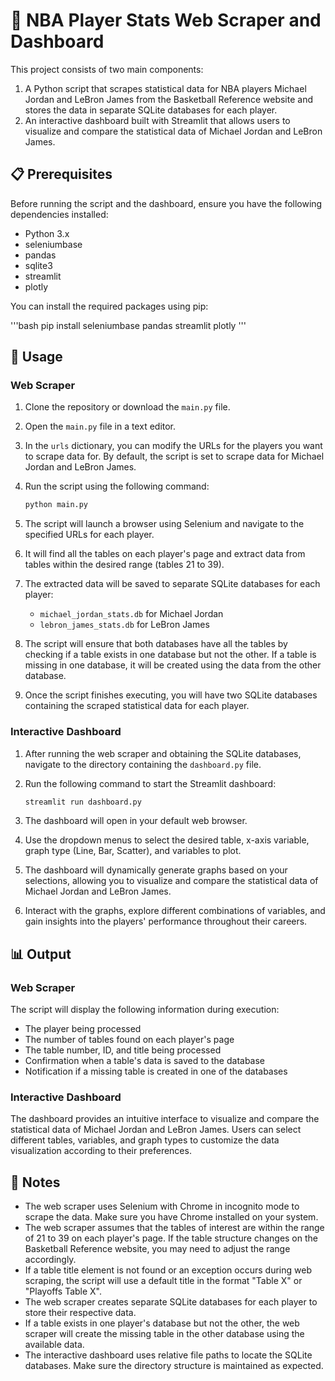 # 🏀 NBA Player Stats Web Scraper and Dashboard

This project consists of two main components:
1. A Python script that scrapes statistical data for NBA players Michael Jordan and LeBron James from the Basketball Reference website and stores the data in separate SQLite databases for each player.
2. An interactive dashboard built with Streamlit that allows users to visualize and compare the statistical data of Michael Jordan and LeBron James.

## 📋 Prerequisites

Before running the script and the dashboard, ensure you have the following dependencies installed:

- Python 3.x
- seleniumbase
- pandas
- sqlite3
- streamlit
- plotly

You can install the required packages using pip:

'''bash
pip install seleniumbase pandas streamlit plotly
'''

## 🚀 Usage

### Web Scraper
1. Clone the repository or download the `main.py` file.

2. Open the `main.py` file in a text editor.

3. In the `urls` dictionary, you can modify the URLs for the players you want to scrape data for. By default, the script is set to scrape data for Michael Jordan and LeBron James.

4. Run the script using the following command:

   ```bash
   python main.py
   ```

5. The script will launch a browser using Selenium and navigate to the specified URLs for each player.

6. It will find all the tables on each player's page and extract data from tables within the desired range (tables 21 to 39).

7. The extracted data will be saved to separate SQLite databases for each player:
   - `michael_jordan_stats.db` for Michael Jordan
   - `lebron_james_stats.db` for LeBron James

8. The script will ensure that both databases have all the tables by checking if a table exists in one database but not the other. If a table is missing in one database, it will be created using the data from the other database.

9. Once the script finishes executing, you will have two SQLite databases containing the scraped statistical data for each player.

### Interactive Dashboard
1. After running the web scraper and obtaining the SQLite databases, navigate to the directory containing the `dashboard.py` file.

2. Run the following command to start the Streamlit dashboard:

   ```bash
   streamlit run dashboard.py
   ```

3. The dashboard will open in your default web browser.

4. Use the dropdown menus to select the desired table, x-axis variable, graph type (Line, Bar, Scatter), and variables to plot.

5. The dashboard will dynamically generate graphs based on your selections, allowing you to visualize and compare the statistical data of Michael Jordan and LeBron James.

6. Interact with the graphs, explore different combinations of variables, and gain insights into the players' performance throughout their careers.

## 📊 Output

### Web Scraper
The script will display the following information during execution:

- The player being processed
- The number of tables found on each player's page
- The table number, ID, and title being processed
- Confirmation when a table's data is saved to the database
- Notification if a missing table is created in one of the databases

### Interactive Dashboard
The dashboard provides an intuitive interface to visualize and compare the statistical data of Michael Jordan and LeBron James. Users can select different tables, variables, and graph types to customize the data visualization according to their preferences.

## 📝 Notes

- The web scraper uses Selenium with Chrome in incognito mode to scrape the data. Make sure you have Chrome installed on your system.
- The web scraper assumes that the tables of interest are within the range of 21 to 39 on each player's page. If the table structure changes on the Basketball Reference website, you may need to adjust the range accordingly.
- If a table title element is not found or an exception occurs during web scraping, the script will use a default title in the format "Table X" or "Playoffs Table X".
- The web scraper creates separate SQLite databases for each player to store their respective data.
- If a table exists in one player's database but not the other, the web scraper will create the missing table in the other database using the available data.
- The interactive dashboard uses relative file paths to locate the SQLite databases. Make sure the directory structure is maintained as expected.